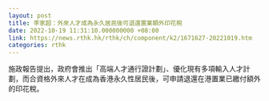 ```yaml
---
layout: post
title: 李家超：外來人才成為永久居民後可退還置業額外印花稅
date: 2022-10-19 11:31:10.000000000 +08:00
link: https://news.rthk.hk/rthk/ch/component/k2/1671627-20221019.htm
categories: rthk
---
```


施政報告提出，政府會推出「高端人才通行證計劃」、優化現有多項輸入人才計劃，而合資格外來人才在成為香港永久性居民後，可申請退還在港置業已繳付額外的印花稅。
